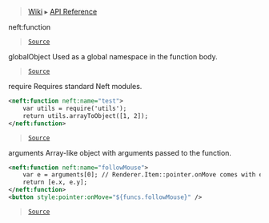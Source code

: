 > [Wiki](Home) ▸ [API Reference](API-Reference)

neft:function
> [`Source`](/Neft-io/neft/tree/master/src/document/func.litcoffee#neftfunction-js)

globalObject
Used as a global namespace in the function body.

> [`Source`](/Neft-io/neft/tree/master/src/document/func.litcoffee#readonly-object-globalobject)

require
Requires standard Neft modules.
```xml
<neft:function neft:name="test">
    var utils = require('utils');
    return utils.arrayToObject([1, 2]);
</neft:function>
```

> [`Source`](/Neft-io/neft/tree/master/src/document/func.litcoffee#function-globalobjectrequirestring-modulename)

arguments
Array-like object with arguments passed to the function.
```xml
<neft:function neft:name="followMouse">
    var e = arguments[0]; // Renderer.Item::pointer.onMove comes with event argument
    return [e.x, e.y];
</neft:function>
<button style:pointer:onMove="${funcs.followMouse}" />
```

> [`Source`](/Neft-io/neft/tree/master/src/document/func.litcoffee#arguments-globalobjectarguments)

